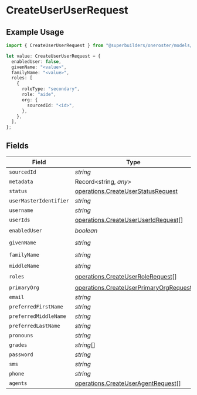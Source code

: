 # CreateUserUserRequest

## Example Usage

```typescript
import { CreateUserUserRequest } from "@superbuilders/oneroster/models/operations";

let value: CreateUserUserRequest = {
  enabledUser: false,
  givenName: "<value>",
  familyName: "<value>",
  roles: [
    {
      roleType: "secondary",
      role: "aide",
      org: {
        sourcedId: "<id>",
      },
    },
  ],
};
```

## Fields

| Field                                                                                            | Type                                                                                             | Required                                                                                         | Description                                                                                      |
| ------------------------------------------------------------------------------------------------ | ------------------------------------------------------------------------------------------------ | ------------------------------------------------------------------------------------------------ | ------------------------------------------------------------------------------------------------ |
| `sourcedId`                                                                                      | *string*                                                                                         | :heavy_minus_sign:                                                                               | N/A                                                                                              |
| `metadata`                                                                                       | Record<string, *any*>                                                                            | :heavy_minus_sign:                                                                               | N/A                                                                                              |
| `status`                                                                                         | [operations.CreateUserStatusRequest](../../models/operations/createuserstatusrequest.md)         | :heavy_minus_sign:                                                                               | N/A                                                                                              |
| `userMasterIdentifier`                                                                           | *string*                                                                                         | :heavy_minus_sign:                                                                               | N/A                                                                                              |
| `username`                                                                                       | *string*                                                                                         | :heavy_minus_sign:                                                                               | N/A                                                                                              |
| `userIds`                                                                                        | [operations.CreateUserUserIdRequest](../../models/operations/createuseruseridrequest.md)[]       | :heavy_minus_sign:                                                                               | N/A                                                                                              |
| `enabledUser`                                                                                    | *boolean*                                                                                        | :heavy_check_mark:                                                                               | N/A                                                                                              |
| `givenName`                                                                                      | *string*                                                                                         | :heavy_check_mark:                                                                               | N/A                                                                                              |
| `familyName`                                                                                     | *string*                                                                                         | :heavy_check_mark:                                                                               | N/A                                                                                              |
| `middleName`                                                                                     | *string*                                                                                         | :heavy_minus_sign:                                                                               | N/A                                                                                              |
| `roles`                                                                                          | [operations.CreateUserRoleRequest](../../models/operations/createuserrolerequest.md)[]           | :heavy_check_mark:                                                                               | N/A                                                                                              |
| `primaryOrg`                                                                                     | [operations.CreateUserPrimaryOrgRequest](../../models/operations/createuserprimaryorgrequest.md) | :heavy_minus_sign:                                                                               | N/A                                                                                              |
| `email`                                                                                          | *string*                                                                                         | :heavy_minus_sign:                                                                               | N/A                                                                                              |
| `preferredFirstName`                                                                             | *string*                                                                                         | :heavy_minus_sign:                                                                               | N/A                                                                                              |
| `preferredMiddleName`                                                                            | *string*                                                                                         | :heavy_minus_sign:                                                                               | N/A                                                                                              |
| `preferredLastName`                                                                              | *string*                                                                                         | :heavy_minus_sign:                                                                               | N/A                                                                                              |
| `pronouns`                                                                                       | *string*                                                                                         | :heavy_minus_sign:                                                                               | N/A                                                                                              |
| `grades`                                                                                         | *string*[]                                                                                       | :heavy_minus_sign:                                                                               | N/A                                                                                              |
| `password`                                                                                       | *string*                                                                                         | :heavy_minus_sign:                                                                               | N/A                                                                                              |
| `sms`                                                                                            | *string*                                                                                         | :heavy_minus_sign:                                                                               | N/A                                                                                              |
| `phone`                                                                                          | *string*                                                                                         | :heavy_minus_sign:                                                                               | N/A                                                                                              |
| `agents`                                                                                         | [operations.CreateUserAgentRequest](../../models/operations/createuseragentrequest.md)[]         | :heavy_minus_sign:                                                                               | N/A                                                                                              |